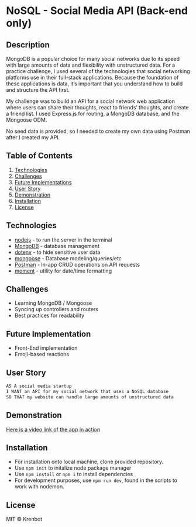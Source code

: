 # NoSQL - Social Media API (Back-end only)

## Description
MongoDB is a popular choice for many social networks due to its speed with large amounts of data and flexibility with unstructured data. For a practice challenge, I used several of the technologies that social networking platforms use in their full-stack applications. Because the foundation of these applications is data, it’s important that you understand how to build and structure the API first.

My challenge was to build an API for a social network web application where users can share their thoughts, react to friends’ thoughts, and create a friend list. I used Express.js for routing, a MongoDB database, and the Mongoose ODM.

No seed data is provided, so I needed to create my own data using Postman after I created my API.

## Table of Contents
  1) [Technologies](#technologies-used)
  2) [Challenges](#challenges)
  3) [Future Implementations](#future-implementations)
  4) [User Story](#user-story)
  5) [Demonstration](#demonstration)
  6) [Installation](#installation)
  7) [License](#license)

## Technologies
* [nodejs](https://nodejs.org/en/) - to run the server in the terminal
* [MongoDB](https://www.mongodb.com/) - database management
* [dotenv](https://www.npmjs.com/package/dotenv) - to hide sensitive user data
* [mongoose](https://mongoosejs.com/docs/) - Database modeling/queries/etc
* [Postman](https://www.postman.com/) - In-app CRUD operations on API requests
* [moment](https://momentjs.com/) - utility for date/time formatting

## Challenges
* Learning MongoDB / Mongoose
* Syncing up controllers and routers
* Best practices for readability

## Future Implementation
* Front-End implementation
* Emoji-based reactions

## User Story
```md
AS A social media startup
I WANT an API for my social network that uses a NoSQL database
SO THAT my website can handle large amounts of unstructured data
```

## Demonstration
[Here is a video link of the app in action](https://drive.google.com/file/d/18DIaVc5p6JHOB-7dMli1IfH1aJlJTrsl/view)

## Installation
* For installation onto local machine, clone provided repository.
* Use `npm init` to initalize node package manager
* Use `npm install` or `npm i` to install dependencies
* For development purposes, use `npm run dev`, found in the scripts to work with nodemon.


## License
MIT © Krenbot
